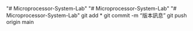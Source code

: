 "# Microprocessor-System-Lab" 
"# Microprocessor-System-Lab" 
"# Microprocessor-System-Lab" 
git add *
git commit -m “版本訊息”
git push origin main
